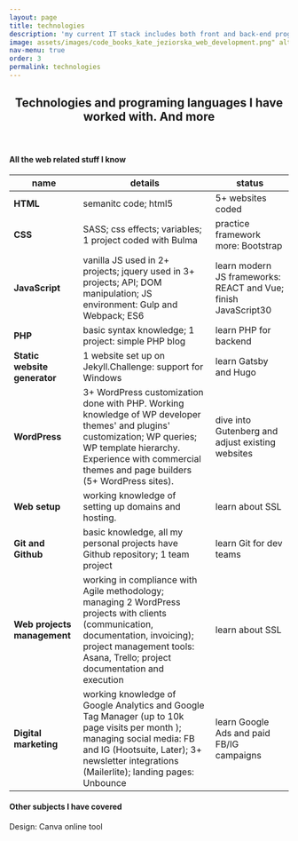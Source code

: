 ```yaml
---
layout: page
title: technologies
description: 'my current IT stack includes both front and back-end programming experience<br /> <br /> see the details'
image: assets/images/code_books_kate_jeziorska_web_development.png" alt="PHP code on the screen Kate Jeziorska web development" 
nav-menu: true
order: 3
permalink: technologies
---
```



<div id="main" class="alt">

 <section id="one">
	<div class="inner">
		<header class="major">
			<h1>Technologies and programing languages I have worked with. And more</h1>
		</header>
		<h4>All the web related stuff I know</h4>
		<div class="table-wrapper">
			<table class="alt">
				<thead>
					<tr>
						<th><strong>name</strong></th>
						<th>details</th>
						<th>status</th>
					</tr>
				</thead>
				<tbody>
					<tr>
						<td><strong>HTML</strong></td>
						<td>semanitc code; html5</td>
						<td>5+ websites coded</td>
					</tr>
					<tr>
						<td><strong>CSS</strong></td>
						<td>SASS; css effects; variables; 1 project coded with Bulma </td>
						<td>practice framework more: Bootstrap</td>
					</tr>
					<tr>
						<td><strong>JavaScript</strong></td>
						<td>vanilla JS used in 2+ projects; jquery used in 3+ projects; API; DOM manipulation; JS environment: Gulp and Webpack; ES6</td>
						<td>learn modern JS frameworks: REACT and Vue; finish JavaScript30</td>
					</tr>
					<tr>
						<td><strong>PHP</strong></td>
						<td>basic syntax knowledge; 1 project: simple PHP blog</td>
						<td>learn PHP for backend</td>
					</tr>
					<tr>
						<td><strong>Static website generator</strong></td>
						<td>1 website set up on Jekyll.Challenge: support for Windows</td>
						<td>learn Gatsby and Hugo</td>
					</tr>
					<tr>
						<td><strong>WordPress</strong></td>
						<td>3+ WordPress customization done with PHP. Working knowledge of WP developer themes' and plugins' customization; WP queries; WP template hierarchy. Experience with commercial themes and page builders (5+ WordPress sites).</td>
						<td>dive into Gutenberg and adjust existing websites</td>
					</tr>
					<tr>
						<td><strong>Web setup</strong></td>
						<td>working knowledge of setting up domains and hosting.</td>
						<td>learn about SSL</td>
					</tr>
					<tr>
						<td><strong>Git and Github</strong></td>
						<td>basic knowledge, all my personal projects have Github repository; 1 team project</td>
						<td>learn Git for dev teams</td>
					</tr>
					<tr>
						<td><strong>Web projects management</strong></td>
						<td>working in compliance with Agile methodology; managing 2 WordPress projects with clients (communication, documentation, invoicing); project management tools: Asana, Trello; project documentation and execution</td>
						<td>learn about SSL</td>
					</tr>
					<tr>
						<td><strong>Digital marketing</strong></td>
						<td>working knowledge of Google Analytics and Google Tag Manager (up to 10k page visits per month ); managing social media: FB and IG (Hootsuite, Later); 3+ newsletter integrations (Mailerlite); landing pages: Unbounce</td>
						<td>learn Google Ads and paid FB/IG campaigns</td>
					</tr>
				</tbody>
			</table>
		</div>
			<h4>Other subjects I have covered</h4>
			<p>Design: Canva online tool</p>
</div>
<!--<h3>Buttons</h3>
<ul class="actions">
	<li><a href="#" class="button special">Special</a></li>
	<li><a href="#" class="button">Default</a></li>
</ul>
<ul class="actions">
	<li><a href="#" class="button big">Big</a></li>
	<li><a href="#" class="button">Default</a></li>
	<li><a href="#" class="button small">Small</a></li>
</ul>
<ul class="actions">
	<li><a href="#" class="button special big">Big</a></li>
	<li><a href="#" class="button special">Default</a></li>
	<li><a href="#" class="button special small">Small</a></li>
</ul>
<ul class="actions fit">
	<li><a href="#" class="button special fit">Fit</a></li>
	<li><a href="#" class="button fit">Fit</a></li>
</ul>
<ul class="actions fit small">
	<li><a href="#" class="button special fit small">Fit + Small</a></li>
	<li><a href="#" class="button fit small">Fit + Small</a></li>
</ul>
<ul class="actions">
	<li><a href="#" class="button special icon fa-search">Icon</a></li>
	<li><a href="#" class="button icon fa-download">Icon</a></li>
</ul>
<ul class="actions">
	<li><span class="button special disabled">Special</span></li>
	<li><span class="button disabled">Default</span></li>
</ul>

<h3>Form</h3>

<form method="post" action="#">
	<div class="row uniform">
		<div class="6u 12u$(xsmall)">
			<input type="text" name="demo-name" id="demo-name" value="" placeholder="Name" />
		</div>
		<div class="6u$ 12u$(xsmall)">
			<input type="email" name="demo-email" id="demo-email" value="" placeholder="Email" />
		</div>
		<div class="12u$">
			<div class="select-wrapper">
				<select name="demo-category" id="demo-category">
					<option value="">- Category -</option>
					<option value="1">Manufacturing</option>
					<option value="1">Shipping</option>
					<option value="1">Administration</option>
					<option value="1">Human Resources</option>
				</select>
			</div>
		</div>

		<div class="4u 12u$(small)">
			<input type="radio" id="demo-priority-low" name="demo-priority" checked>
			<label for="demo-priority-low">Low</label>
		</div>
		<div class="4u 12u$(small)">
			<input type="radio" id="demo-priority-normal" name="demo-priority">
			<label for="demo-priority-normal">Normal</label>
		</div>
		<div class="4u$ 12u$(small)">
			<input type="radio" id="demo-priority-high" name="demo-priority">
			<label for="demo-priority-high">High</label>
		</div>

		<div class="6u 12u$(small)">
			<input type="checkbox" id="demo-copy" name="demo-copy">
			<label for="demo-copy">Email me a copy</label>
		</div>
		<div class="6u$ 12u$(small)">
			<input type="checkbox" id="demo-human" name="demo-human" checked>
			<label for="demo-human">I am a human</label>
		</div>

		<div class="12u$">
			<textarea name="demo-message" id="demo-message" placeholder="Enter your message" rows="6"></textarea>
		</div>

		<div class="12u$">
			<ul class="actions">
				<li><input type="submit" value="Send Message" class="special" /></li>
				<li><input type="reset" value="Reset" /></li>
			</ul>
		</div>
	</div>
</form>

<h3>Box</h3>
<div class="box">
	<p>Felis sagittis eget tempus primis in faucibus vestibulum. Blandit adipiscing eu felis iaculis volutpat ac adipiscing accumsan eu faucibus. Integer ac pellentesque praesent tincidunt felis sagittis eget. tempus euismod. Magna sed etiam ante ipsum primis in faucibus vestibulum. Blandit adipiscing eu ipsum primis in faucibus vestibulum. Blandit adipiscing eu felis iaculis volutpat ac adipiscing accumsan eu faucibus lorem ipsum.</p>
</div>

</div>
</div>

</div>-->
</section>

</div>
